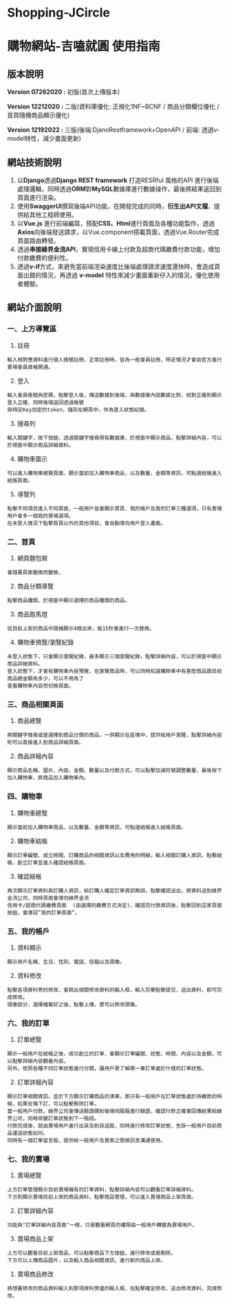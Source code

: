 # Shopping-JCircle

# 購物網站-吉嗑就圓 使用指南

## 版本說明

**Version 07262020 :** 初版(首次上傳版本)

**Version 12212020  :** 二版(資料庫優化: 正規化1NF~BCNF / 商品分類欄位優化 / 首頁隨機商品顯示優化) 

**Version 12192022  :** 三版(後端:DjanoRestframework+OpenAPI / 前端: 透過v-model特性，減少畫面更新) 
## 網站技術說明


1. 以**Django**透過**Django REST framework** 打造RESRful 風格的API 進行後端處理邏輯，同時透過**ORM**對**MySQL**數據庫進行數據操作，最後將結果返回到頁面進行渲染。
2. 使用**SwaggerUI**撰寫後端API功能，在開發完成的同時，**衍生出API文檔**，提供給其他工程師使用。
3. 以**Vue.js** 進行前端編寫，搭配**CSS、Html**進行頁面及各種功能製作，透過**Axios**向後端發送請求，以Vue.component搭載頁面，透過Vue.Router完成頁面路由轉發。
4. 透過**串接綠界金流API**，實現信用卡線上付款及超商代碼繳費付款功能，增加付款繳費的便利性。
5. 透過**v-if**方式，來避免當前端渲染速度比後端處理請求速度還快時，會造成頁面出錯的情況，再透過 **v-model** 特性來減少畫面重新仔入的情況，優化使用者體驗。

## 網站介面說明

### 一、上方導覽區

1. 註冊

```
輸入相對應資料進行個人帳號註冊，正常註冊時，皆為一般會員註冊，特定情況才會由官方進行賣場會員資格開通。

```

2. 登入

```
輸入會員帳號與密碼，點擊登入後，傳送數據到後端，與數據庫內部數據比對，核對正確則顯示登入正確，同時後端返回透過帳號
與特定Key加密的token，儲存在網頁中，作為登入狀態紀錄。

```

3. 搜尋列

```
輸入關鍵字，按下按鈕，透過關鍵字搜尋現有數據庫，於視窗中顯示商品，點擊詳細內容，可以於視窗中顯示商品詳細資料。

```

4. 購物車圖示

```
可以進入購物車總覽頁面，顯示當前加入購物車商品，以及數量、金額等資訊，可點選結帳進入結帳頁面。

```

5. 導覽列

```
點擊不同項目進入不同頁面，一般用戶皆會顯示首頁、我的帳戶及我的訂單三種選項，只有賣場用戶會多一個我的賣場選項。
在未登入情況下點擊首頁以外的其他項目，會自動導向用戶登入畫面。

```

### 二、首頁

1. 網頁麵包屑

```
會隨著頁面變換而變換，

```

2. 商品分類導覽

```
點擊商品種類，於視窗中顯示選擇的商品種類的商品。

```

3. 商品跑馬燈

```
從目前上架的商品中隨機顯示4樣出來，每15秒會進行一次替換。

```

4. 購物車預覽/瀏覽紀錄

```
未登入狀態下，只會顯示瀏覽紀錄，最多顯示三個瀏覽紀錄，點擊詳細內容，可以於視窗中顯示商品詳細資料。
登入狀態下，才會有購物車內容預覽，在瀏覽商品時，可以同時知道購物車中有甚麼商品跟目前商品總金額為多少，可以不用為了
查看購物車內容而切換頁面。

```

### 三、商品相關頁面

1. 商品總覽

```
將關鍵字搜尋或是選擇到商品分類的商品，一併顯示在區塊中，提供給用戶瀏覽，點擊詳細內容則可以直接進入到商品詳細頁面。

```

2. 商品詳細內容

```
顯示商品名稱、圖片、內容、金額、數量以及付款方式，可以點擊加減符號調整數量，最後按下加入購物車，將商品加入購物車內。

```

### 四、購物車

1. 購物車總覽

```
顯示當前加入購物車商品，以及數量、金額等資訊，可點選結帳進入結帳頁面。

```

2. 購物車結帳

```
顯示訂單編號、成立時間、訂購商品的相關資訊以及費用的明細，輸入相關訂購人資訊，點擊結帳，創立訂單並進入確認結帳頁面。

```

3. 確認結帳

```
再次顯示訂單資料與訂購人資訊，給訂購人確定訂單資訊無誤，點擊確認送出，將資料送到綠界金流公司，同時頁面會導向綠界金流
信用卡/超商代碼繳費頁面  (由選擇的繳費方式決定)，確認完付款資訊後，點擊回到店家頁面按鈕，會導回”我的訂單頁面”。

```

### 五、我的帳戶

1. 資料顯示

```
顯示用戶名稱、生日、性別、電話、信箱以及頭像。

```

2. 資料修改

```
點擊各項資料旁的修改，會跳出相關修改資料的輸入框，輸入完畢點擊提交，送出資料，即可完成修改。
頭像部分，選擇檔案好之後，點擊上傳，便可以修改頭像。

```

### 六、我的訂單

1. 訂單總覽

```
顯示一般用戶在結帳之後，成功創立的訂單，會顯示訂單編號、狀態、時間、內容以及金額，可以點擊詳細內容觀看內容。
另外，依照各種不同訂單狀態進行分類，讓用戶更了解哪一筆訂單處於什樣的訂單狀態。

```

2. 訂單詳細內容

```
顯示訂單相關資訊，並於下方顯示訂購商品的清單。那只有一般用戶在訂單狀態處於待繳款的時候，如果反悔下訂，可以點擊刪除訂單。
當一般用戶付款，綠界公司會傳送驗證碼到後端伺服器進行驗證，確認付款正確會回傳結果給綠界公司，同時改變訂單狀態到下一階段。
付款完成後，就由賣場用戶進行出貨及到貨追蹤，同時進行修改訂單狀態，告訴一般用戶目前商品運送狀態如何。
同時有一個訂單留言板，提供給一般用戶及賣家之間做訊息溝通使用。

```

### 七、我的賣場

1. 賣場總覽

```
上方訂單管理顯示目前賣場擁有的訂單資料，點擊詳細內容可以觀看訂單詳細資料。
下方則顯示賣場目前上架的商品資料，點擊商品管理，可以進入賣場商品上架頁面。

```

2. 訂單詳細內容

```
功能與"訂單詳細內容頁面"一樣，只是觀看網頁的權限由一般用戶轉變為賣場用戶。

```

3. 賣場商品上架

```
上方可以觀看目前上架商品，可以點擊商品下方按鈕，進行修改或是刪除。
下方可以上傳商品圖片，以及輸入商品相關資訊，進行新的商品上架。

```

1. 賣場商品修改

```
將想要修改的商品資料輸入到那項資料旁邊的輸入框，在點擊確定修改，送出修改資料，完成修改。
```
